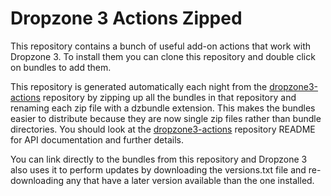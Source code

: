# Dropzone 3 Actions Zipped

This repository contains a bunch of useful add-on actions that work with Dropzone 3. To install them you can clone this repository and double click on bundles to add them.

This repository is generated automatically each night from the [dropzone3-actions](https://github.com/aptonic/dropzone3-actions) repository by zipping up all the bundles in that repository and renaming each zip file with a dzbundle extension. This makes the bundles easier to distribute because they are now single zip files rather than bundle directories. You should look at the [dropzone3-actions](https://github.com/aptonic/dropzone3-actions) repository README for API documentation and further details.

You can link directly to the bundles from this repository and Dropzone 3 also uses it to perform updates by downloading the versions.txt file and re-downloading any that have a later version available than the one installed.
